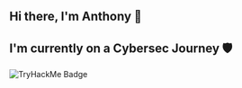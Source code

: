 ## Hi there, I'm Anthony 👾
## I'm currently on a Cybersec Journey 🛡️ 
![TryHackMe Badge](https://tryhackme-badges.s3.amazonaws.com/hunta7.png)
#



<!--
**hunta7/hunta7** is a ✨ _special_ ✨ repository because its `README.md` (this file) appears on your GitHub profile.

Here are some ideas to get you started:

- 🔭 I’m currently working on ...
- 🌱 I’m currently learning ...
- 👯 I’m looking to collaborate on ...
- 🤔 I’m looking for help with ...
- 💬 Ask me about ...
- 📫 How to reach me: ...
- 😄 Pronouns: ...
- ⚡ Fun fact: ...
-->
